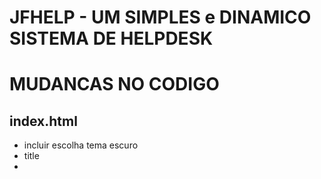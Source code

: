 # JFHELP - UM SIMPLES e DINAMICO SISTEMA DE HELPDESK


# MUDANCAS NO CODIGO

## index.html
- incluir escolha tema escuro
- title
- 